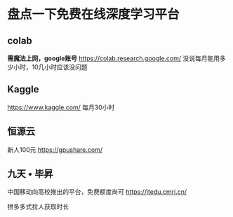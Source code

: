 # 盘点一下免费在线深度学习平台


## colab
**需魔法上网，google账号**
<https://colab.research.google.com/>
没说每月能用多少小时，10几小时应该没问题
## Kaggle
<https://www.kaggle.com/>
每月30小时

## 恒源云
新人100元
<https://gpushare.com/>

## 九天 • 毕昇
中国移动向高校推出的平台，免费额度尚可
<https://jtedu.cmri.cn/>

拼多多式拉人获取时长
